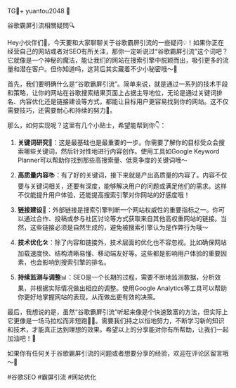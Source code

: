 TG💪+ yuantou2048 🌟

谷歌霸屏引流相關疑問🔍

Hey小伙伴们👋，今天要和大家聊聊关于谷歌霸屏引流的一些疑问💡！如果你正在经营自己的网站或者对SEO有所关注，那你一定听说过“谷歌霸屏引流”这个词吧？它就像是一个神秘的魔法，能让我们的网站在搜索引擎中脱颖而出，吸引更多的流量和潜在客户。但你知道吗，这背后其实藏着不少小秘密哦～🚀

首先，我们要明确什么是“谷歌霸屏引流”。简单来说，就是通过一系列的技术手段和策略，让你的网站在谷歌搜索结果页面上占据主导地位，无论是通过关键词排名、内容优化还是链接建设等方式，都能让目标用户更容易找到你的网站。这不仅需要技巧，还需要耐心和持续的努力💪。

那么，如何实现呢？这里有几个小贴士，希望能帮到你👇：

1. **关键词研究**🔑：这是最基础也是最重要的一步。你需要了解你的目标受众会搜索哪些关键词，然后针对性地进行内容创作。使用工具如Google Keyword Planner可以帮助你找到那些高搜索量、低竞争度的关键词哦～

2. **高质量内容**📚：有了好的关键词，接下来就是产出高质量的内容了。内容不仅要与关键词相关，还要有深度，能够解决用户的问题或满足他们的需求。这样不仅能提升用户体验，还能提高搜索引擎对你网站的好感度哦！

3. **链接建设**🔗：外部链接是搜索引擎判断一个网站权威性的重要指标之一。你可以通过合作、投稿或参与社区讨论等方式获取来自其他高权重网站的链接。当然，这些链接必须是自然生成的，避免被搜索引擎认为是作弊行为哦～

4. **技术优化**🛠️：除了内容和链接外，技术层面的优化也不容忽视。比如确保网站加载速度快、结构清晰易懂、移动端友好等。这些都是影响用户体验的重要因素，也会影响到搜索引擎的排名。

5. **持续监测与调整**📊：SEO是一个长期的过程，需要不断地监测数据，分析效果，并根据实际情况做出相应的调整。使用Google Analytics等工具可以帮助你更好地掌握网站的表现，从而做出更有效的决策。

最后，我想说的是，虽然“谷歌霸屏引流”听起来像是个快速致富的方法，但实际上它更像是一场马拉松而非短跑🏃‍♀️。需要我们持之以恒地努力，不断学习新的知识和技术，才能真正达到理想的效果。希望以上的分享能对你有所帮助，让我们一起加油吧！💪

如果你有任何关于谷歌霸屏引流的问题或者想要分享的经验，欢迎在评论区留言哦～💬

#谷歌SEO #霸屏引流 #网站优化